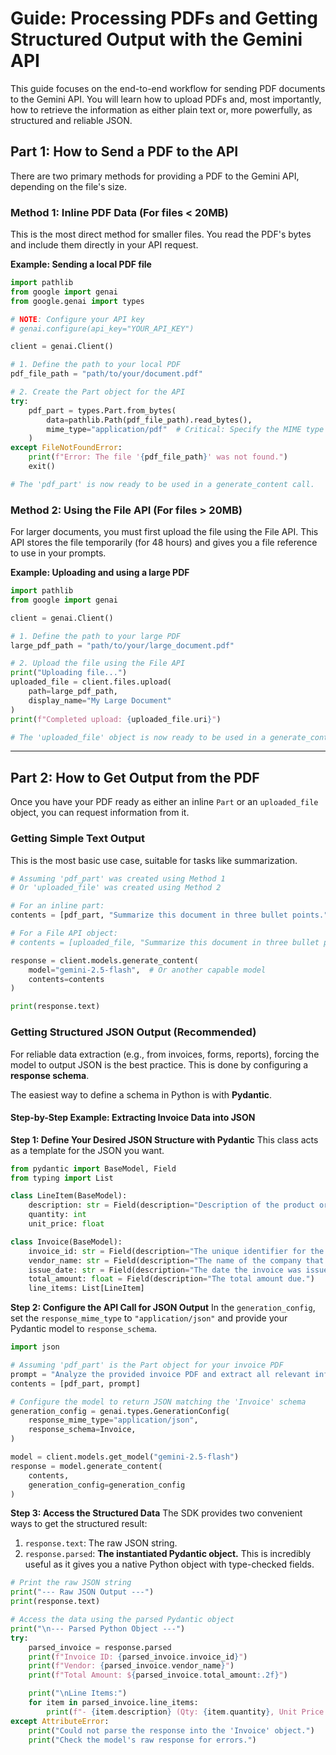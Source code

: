 # Guide: Processing PDFs and Getting Structured Output with the Gemini API

This guide focuses on the end-to-end workflow for sending PDF documents to the Gemini API. You will learn how to upload PDFs and, most importantly, how to retrieve the information as either plain text or, more powerfully, as structured and reliable JSON.

## Part 1: How to Send a PDF to the API

There are two primary methods for providing a PDF to the Gemini API, depending on the file's size.

### Method 1: Inline PDF Data (For files < 20MB)

This is the most direct method for smaller files. You read the PDF's bytes and include them directly in your API request.

**Example: Sending a local PDF file**

```python
import pathlib
from google import genai
from google.genai import types

# NOTE: Configure your API key
# genai.configure(api_key="YOUR_API_KEY")

client = genai.Client()

# 1. Define the path to your local PDF
pdf_file_path = "path/to/your/document.pdf"

# 2. Create the Part object for the API
try:
    pdf_part = types.Part.from_bytes(
        data=pathlib.Path(pdf_file_path).read_bytes(),
        mime_type="application/pdf"  # Critical: Specify the MIME type
    )
except FileNotFoundError:
    print(f"Error: The file '{pdf_file_path}' was not found.")
    exit()

# The 'pdf_part' is now ready to be used in a generate_content call.
```

### Method 2: Using the File API (For files > 20MB)

For larger documents, you must first upload the file using the File API. This API stores the file temporarily (for 48 hours) and gives you a file reference to use in your prompts.

**Example: Uploading and using a large PDF**
```python
import pathlib
from google import genai

client = genai.Client()

# 1. Define the path to your large PDF
large_pdf_path = "path/to/your/large_document.pdf"

# 2. Upload the file using the File API
print("Uploading file...")
uploaded_file = client.files.upload(
    path=large_pdf_path,
    display_name="My Large Document"
)
print(f"Completed upload: {uploaded_file.uri}")

# The 'uploaded_file' object is now ready to be used in a generate_content call.
```

---

## Part 2: How to Get Output from the PDF

Once you have your PDF ready as either an inline `Part` or an `uploaded_file` object, you can request information from it.

### Getting Simple Text Output

This is the most basic use case, suitable for tasks like summarization.

```python
# Assuming 'pdf_part' was created using Method 1
# Or 'uploaded_file' was created using Method 2

# For an inline part:
contents = [pdf_part, "Summarize this document in three bullet points."]

# For a File API object:
# contents = [uploaded_file, "Summarize this document in three bullet points."]

response = client.models.generate_content(
    model="gemini-2.5-flash",  # Or another capable model
    contents=contents
)

print(response.text)
```

### Getting Structured JSON Output (Recommended)

For reliable data extraction (e.g., from invoices, forms, reports), forcing the model to output JSON is the best practice. This is done by configuring a **response schema**.

The easiest way to define a schema in Python is with **Pydantic**.

#### Step-by-Step Example: Extracting Invoice Data into JSON

**Step 1: Define Your Desired JSON Structure with Pydantic**
This class acts as a template for the JSON you want.

```python
from pydantic import BaseModel, Field
from typing import List

class LineItem(BaseModel):
    description: str = Field(description="Description of the product or service.")
    quantity: int
    unit_price: float

class Invoice(BaseModel):
    invoice_id: str = Field(description="The unique identifier for the invoice.")
    vendor_name: str = Field(description="The name of the company that issued the invoice.")
    issue_date: str = Field(description="The date the invoice was issued, in YYYY-MM-DD format.")
    total_amount: float = Field(description="The total amount due.")
    line_items: List[LineItem]
```

**Step 2: Configure the API Call for JSON Output**
In the `generation_config`, set the `response_mime_type` to `"application/json"` and provide your Pydantic model to `response_schema`.

```python
import json

# Assuming 'pdf_part' is the Part object for your invoice PDF
prompt = "Analyze the provided invoice PDF and extract all relevant information."
contents = [pdf_part, prompt]

# Configure the model to return JSON matching the 'Invoice' schema
generation_config = genai.types.GenerationConfig(
    response_mime_type="application/json",
    response_schema=Invoice,
)

model = client.models.get_model("gemini-2.5-flash")
response = model.generate_content(
    contents,
    generation_config=generation_config
)
```

**Step 3: Access the Structured Data**
The SDK provides two convenient ways to get the structured result:

1.  `response.text`: The raw JSON string.
2.  `response.parsed`: **The instantiated Pydantic object.** This is incredibly useful as it gives you a native Python object with type-checked fields.

```python
# Print the raw JSON string
print("--- Raw JSON Output ---")
print(response.text)

# Access the data using the parsed Pydantic object
print("\n--- Parsed Python Object ---")
try:
    parsed_invoice = response.parsed
    print(f"Invoice ID: {parsed_invoice.invoice_id}")
    print(f"Vendor: {parsed_invoice.vendor_name}")
    print(f"Total Amount: ${parsed_invoice.total_amount:.2f}")

    print("\nLine Items:")
    for item in parsed_invoice.line_items:
        print(f"- {item.description} (Qty: {item.quantity}, Unit Price: ${item.unit_price:.2f})")
except AttributeError:
    print("Could not parse the response into the 'Invoice' object.")
    print("Check the model's raw response for errors.")
```